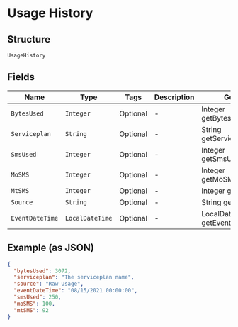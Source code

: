 
# Usage History

## Structure

`UsageHistory`

## Fields

| Name | Type | Tags | Description | Getter | Setter |
|  --- | --- | --- | --- | --- | --- |
| `BytesUsed` | `Integer` | Optional | - | Integer getBytesUsed() | setBytesUsed(Integer bytesUsed) |
| `Serviceplan` | `String` | Optional | - | String getServiceplan() | setServiceplan(String serviceplan) |
| `SmsUsed` | `Integer` | Optional | - | Integer getSmsUsed() | setSmsUsed(Integer smsUsed) |
| `MoSMS` | `Integer` | Optional | - | Integer getMoSMS() | setMoSMS(Integer moSMS) |
| `MtSMS` | `Integer` | Optional | - | Integer getMtSMS() | setMtSMS(Integer mtSMS) |
| `Source` | `String` | Optional | - | String getSource() | setSource(String source) |
| `EventDateTime` | `LocalDateTime` | Optional | - | LocalDateTime getEventDateTime() | setEventDateTime(LocalDateTime eventDateTime) |

## Example (as JSON)

```json
{
  "bytesUsed": 3072,
  "serviceplan": "The serviceplan name",
  "source": "Raw Usage",
  "eventDateTime": "08/15/2021 00:00:00",
  "smsUsed": 250,
  "moSMS": 100,
  "mtSMS": 92
}
```

